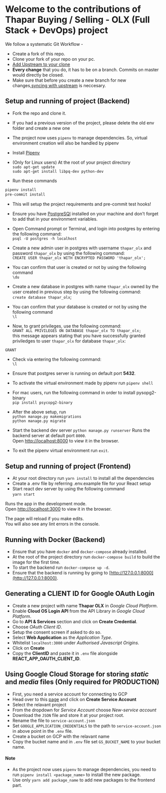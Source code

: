 # Welcome to the contributions of Thapar Buying / Selling - OLX (Full Stack + DevOps) project

We follow a systematic Git Workflow -

- Create a fork of this repo.
- Clone your fork of your repo on your pc.
- [Add Upstream to your clone](https://help.github.com/en/github/collaborating-with-issues-and-pull-requests/configuring-a-remote-for-a-fork)
- **Every change** that you do, it has to be on a branch. Commits on master would directly be closed.
- Make sure that before you create a new branch for new changes,[syncing with upstream](https://help.github.com/en/github/collaborating-with-issues-and-pull-requests/syncing-a-fork) is neccesary.

## Setup and running of project (Backend)

- Fork the repo and clone it.
- If you had a previous version of the project, please delete the old env folder and create a new one
- The project now uses `pipenv` to manage dependencies. So, virtual environment creation will also be handled by pipenv
- Install [Pipenv](https://pypi.org/project/pipenv/)

- (Only for Linux users) At the root of your project directory <br>
  `sudo apt-get update`<br>
  `sudo apt-get install libpq-dev python-dev`

- Run these commands
```bash
pipenv install
pre-commit install
```

- This will setup the project requirements and pre-commit test hooks!

- Ensure you have [PostgreSQl](https://www.postgresql.org/download/) installed on your machine and don't forget to add that in your environment variables.
- Open Command prompt or Terminal, and login into postgres by entering the following command:<br>
  `psql -U postgres -h localhost`<br>
- Create a new admin user in postgres with username `thapar_olx` and password `thapar_olx` by using the following command:<br>
  `CREATE USER thapar_olx WITH ENCRYPTED PASSWORD 'thapar_olx';`<br>
- You can confirm that user is created or not by using the following command<br>
  `\du`
- Create a new database in postgres with name `thapar_olx` owned by the user created in previous step by using the following command:<br>
  `create database thapar_olx`;<br>
- You can confirm that your database is created or not by using the following command<br>
  `\l`<br>
- Now, to grant privileges, use the following command:<br>
  `GRANT ALL PRIVILEGES ON DATABASE thapar_olx TO thapar_olx;`<br>
  this message appears stating that you have successfully granted priviledges to user `thapar_olx` for database `thapar_olx`:<br>
```bash
GRANT
```
- Check via entering the following command:<br>
  `\l`
     
- Ensure that postgres server is running on default port **5432**.

- To activate the virtual environment made by pipenv run `pipenv shell`<br>

- For mac users, run the following command in order to install pysopg2-binary<br>
  `pip install psycopg2-binary`<br>

- After the above setup, run <br>
  `python manage.py makemigrations`<br>
  `python manage.py migrate`

- Start the backend dev server
  `python manage.py runserver`
  Runs the backend server at default port `8000`.<br />
  Open [http://localhost:8000](http://localhost:8000) to view it in the browser.

- To exit the pipenv virtual environment run `exit`.

## Setup and running of project (Frontend)

- At your root directory run `yarn install` to install all the dependencies
- Create a .env file by referring .env.example file for your React setup
- Start react dev server by using the following command<br>
  `yarn start`<br>

Runs the app in the development mode.<br />
Open [http://localhost:3000](http://localhost:3000) to view it in the browser.

The page will reload if you make edits.<br />
You will also see any lint errors in the console.

## Running with Docker (Backend)

- Ensure that you have `docker` and `docker-compose` already installed.
- At the root of the project directory run `docker-compose build` to build the image for the first time.
- To start the backend run `docker-compose up -d`.
- Ensure that the backend is running by going to [http://127.0.0.1:8000](http://127.0.0.1:8000).

## Generating a CLIENT ID for Google OAuth Login

- Create a new project with name **Thapar OLX** in _Google Cloud Platform_.
- Enable **Cloud OS Login API** from the API Library in _Google Cloud Platform_.
- Go to **API & Services** section and click on **Create Credential**.
- Choose _OAuth Client ID_.
- Setup the consent screen if asked to do so.
- Select **Web Application** as the _Application Type_.
- Whitelist `localhost:3000` under _Authorised Javascript Origins_.
- Click on **Create**
- Copy the **ClientID** and paste it in `.env` file alongside **REACT_APP_OAUTH_CLIENT_ID**.

## Using Google Cloud Storage for storing _static_ and _media_ files (Only required for PRODUCTION)

- First, you need a service account for connecting to GCP
- Head over to this [page](https://cloud.google.com/docs/authentication/getting-started) and click on **Create Service Account**
- Select the relavant project
- From the dropdown for _Service Account_ choose _New-service account_
- Download the `JSON` file and store it at your project root.
- Rename the file to `service-account.json`
- Set `GOOGLE_APPLICATION_CREDENTIALS` to the path to `service-account.json` in above point in the `.env` file.
- Create a bucket on GCP with the relavant name
- Copy the bucket name and in `.env` file set `GS_BUCKET_NAME` to your bucket name.

#### Note

- As the project now uses `pipenv` to manage dependencies, you need to run `pipenv install <package_name>` to install the new package.
- Use only `yarn add package_name` to add new packages to the frontend part.
